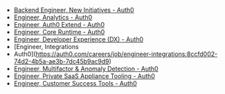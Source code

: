 - [Backend Engineer, New Initiatives - Auth0](https://auth0.com/careers/job/backend-engineer-new-initiatives:1b464e8e-f118-49b4-a86f-271dfab6c338)
- [Engineer, Analytics - Auth0](https://auth0.com/careers/job/engineer-analytics:e93f6e9f-dda3-4719-8a9b-cc2bf8dff5f6)
- [Engineer, Auth0 Extend - Auth0](https://auth0.com/careers/job/engineer-auth-0-extend:275630d9-158f-427d-904e-d522e52ca6b2)
- [Engineer, Core Runtime - Auth0](https://auth0.com/careers/job/engineer-core-runtime:43085e35-7650-49a9-8ca4-755ae670a1fc)
- [Engineer, Developer Experience (DX) - Auth0](https://auth0.com/careers/job/engineer-developer-experience-dx:d82db161-b69b-4a59-bcb6-8aecf9bf6706)
- [Engineer, Integrations
 - Auth0](https://auth0.com/careers/job/engineer-integrations:8ccfd002-74d2-4b5a-ae3b-7dc45b9ac9d9)
 - [Engineer, Multifactor & Anomaly Detection - Auth0](https://auth0.com/careers/job/engineer-multifactor-anomaly-detection:5a2d98a7-9bf1-4797-ae9a-f21dae11fae7)
 - [Engineer, Private SaaS Appliance Tooling - Auth0](https://auth0.com/careers/job/engineer-private-saa-s-appliance-tooling:9f2f7749-adb5-47f4-90f7-b25e2915c13f)
 - [Engineer, Customer Success Tools - Auth0](https://auth0.com/careers/job/engineer-customer-success-tools:28144879-ee27-41bc-ae30-fd3cba1f309a)
 
